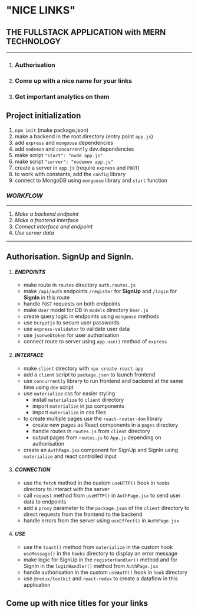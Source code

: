 # "NICE LINKS"
## THE FULLSTACK APPLICATION with **MERN** TECHNOLOGY
----
1. ### Authorisation
2. ### Come up with a nice name for your links
3. ### Get important analytics on them


## Project initialization
1. `npm init` (make package.json)
2. make a backend in the root directory (entry point `app.js`)
3. add `express` and `mongoose` dependencies
4. add `nodemon` and `concurrently` dev.dependencies
5. make script `"start": "node app.js"`
6. make script `"server": "nodemon app.js"`
7. create a server in `app.js` (require `express` and `PORT`)
8. to work with constants, add the `config` library
9. connect to MongoDB using `mongoose` library and `start` function

### *WORKFLOW*
----

1. *Make a backend endpoint*
2. *Make a frontend interface*
3. *Connect interface and endpoint*
4. *Use server data*
----

## Authorisation. SignUp and SignIn.
1. #### *ENDPOINTS*
   * make route in `routes` directory `auth.routes.js`
   * make `/api/auth` endpoints `/register` for **SignUp** and `/login` for **SignIn** in this route
   * handle `POST` requests on both endpoints
   * make `User` model for DB in `models` directory `User.js`
   * create query logic in endpoints using `mongoose` methods
   * use `bcryptjs` to secure user passwords 
   * use `express-validator` to validate user data
   * use `jsonwebtoken` for user authorisation
   * connect route to server using `app.use()` method of `express`
2. #### *INTERFACE*
   * make `client` directory with `npx create-react-app`
   * add a `client` script to `package.json` to launch frontend
   * use `concurrently` library to run frontend and backend at the same time using `dev` script
   * use `materialize` css for easier styling
       - install `materialize` to `client` directory
       - import `materialize` in jsx components
       - import `materialize` in css files
   * to create multiple pages use the `react-router-dom` library
       - create new pages as React components in a `pages` directory
       - handle routes in `routes.js` from `client` directory
       - output pages from `routes.js` to `App.js` depending on authorisation
   * create an `AuthPage.jsx` component for SignUp and SignIn using `materialize` and react controlled input
3. #### *CONNECTION*
   * use the `fetch` method in the custom `useHTTP()` hook in `hooks` directory to interact with the server
   * call `request` method from `useHTTP()` in `AuthPage.jsx` to send user data to endpoints
   * add a `proxy` parameter to the `package.json` of the `client` directory to direct requests from the frontend to the backend
   * handle errors from the server using `useEffect()` in `AuthPage.jsx`
4. #### *USE*
   * use the `toast()` method from `materialize` in the custom hook `useMessage()` in the `hooks` directory to display an error message
   * make logic for SignUp in the `registerHandler()` method and for SignIn in the `loginHandler()` method from `AuthPage.jsx`
   * handle authorisation in the custom `useAuth()` hook in `hook` directory
   * use `@redux/toolkit` and `react-redux` to create a dataflow in this application
## Come up with nice titles for your links
